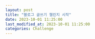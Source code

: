 ```yaml
---
layout: post
title: "블로그 글쓰기 챌린지 시작"
date: 2023-10-01 11:25:00
last_modified_at: 2023-10-01 11:25:00
categories: Challenge
---
```

